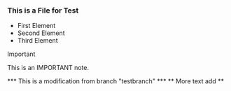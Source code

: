 ### This is a File for Test
* First Element
* Second Element
* Third Element

>[!IMPORTANT]
>
>This is an IMPORTANT note.

*** This is a modification from branch "testbranch" ***
** More text add **
